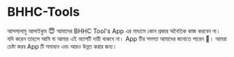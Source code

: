 # BHHC-Tools
আসসালামু আলাইকুম 😇  আমাদের BHHC Tool's App এর মাধ্যমে কোন প্রকার অনৈতিক কাজ করবেন না। যদি করেন তাহলে আমি বা আমার এই অ্যাপটি দায়ী থাকবে না। App টির সমস্যা আমাদের জানাতে পারেন 🥰।  আমরা চেষ্টা করব App টি সমাধান এবং আরও উন্নত করার জন্য।

